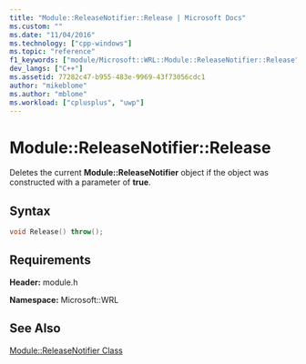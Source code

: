 ```yaml
---
title: "Module::ReleaseNotifier::Release | Microsoft Docs"
ms.custom: ""
ms.date: "11/04/2016"
ms.technology: ["cpp-windows"]
ms.topic: "reference"
f1_keywords: ["module/Microsoft::WRL::Module::ReleaseNotifier::Release"]
dev_langs: ["C++"]
ms.assetid: 77282c47-b955-483e-9969-43f73056cdc1
author: "mikeblome"
ms.author: "mblome"
ms.workload: ["cplusplus", "uwp"]
---
```

# Module::ReleaseNotifier::Release

Deletes the current **Module::ReleaseNotifier** object if the object was constructed with a parameter of **true**.

## Syntax

```cpp
void Release() throw();
```

## Requirements

**Header:** module.h

**Namespace:** Microsoft::WRL

## See Also

[Module::ReleaseNotifier Class](../windows/module-releasenotifier-class.md)